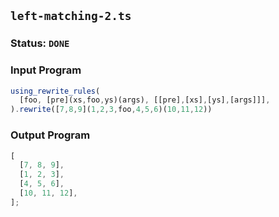 ## `left-matching-2.ts`

### Status: `DONE`

### Input Program

```typescript
using_rewrite_rules(
  [foo, [pre](xs,foo,ys)(args), [[pre],[xs],[ys],[args]]],
).rewrite([7,8,9](1,2,3,foo,4,5,6)(10,11,12))
```

### Output Program

```typescript
[
  [7, 8, 9],
  [1, 2, 3],
  [4, 5, 6],
  [10, 11, 12],
];
```


